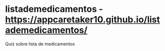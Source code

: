 # listademedicamentos - https://appcaretaker10.github.io/listademedicamentos/
Quiz sobre lista de medicamentos
